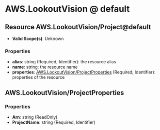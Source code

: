 # AWS.LookoutVision @ default

## Resource AWS.LookoutVision/Project@default
* **Valid Scope(s)**: Unknown
### Properties
* **alias**: string (Required, Identifier): the resource alias
* **name**: string: the resource name
* **properties**: [AWS.LookoutVision/ProjectProperties](#awslookoutvisionprojectproperties) (Required, Identifier): properties of the resource

## AWS.LookoutVision/ProjectProperties
### Properties
* **Arn**: string (ReadOnly)
* **ProjectName**: string (Required, Identifier)

